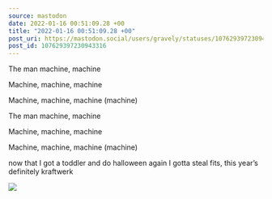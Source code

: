 ```yaml
---
source: mastodon
date: 2022-01-16 00:51:09.28 +00
title: "2022-01-16 00:51:09.28 +00"
post_uri: https://mastodon.social/users/gravely/statuses/107629397230943316
post_id: 107629397230943316
---
```

The man machine, machine

Machine, machine, machine

Machine, machine, machine (machine)

The man machine, machine

Machine, machine, machine

Machine, machine, machine (machine)

now that I got a toddler and do halloween again I gotta steal fits, this year’s definitely kraftwerk


![](/images/107629397147480640.jpg)

